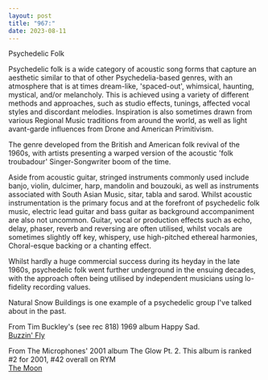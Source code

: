 ```yaml
---
layout: post
title: "967:"
date: 2023-08-11
---
```


Psychedelic Folk

Psychedelic folk is a wide category of acoustic song forms that capture an aesthetic similar to that of other Psychedelia-based genres, with an atmosphere that is at times dream-like, 'spaced-out', whimsical, haunting, mystical, and/or melancholy. This is achieved using a variety of different methods and approaches, such as studio effects, tunings, affected vocal styles and discordant melodies. Inspiration is also sometimes drawn from various Regional Music traditions from around the world, as well as light avant-garde influences from Drone and American Primitivism.

The genre developed from the British and American folk revival of the 1960s, with artists presenting a warped version of the acoustic 'folk troubadour' Singer-Songwriter boom of the time.

Aside from acoustic guitar, stringed instruments commonly used include banjo, violin, dulcimer, harp, mandolin and bouzouki, as well as instruments associated with South Asian Music, sitar, tabla and sarod. Whilst acoustic instrumentation is the primary focus and at the forefront of psychedelic folk music, electric lead guitar and bass guitar as background accompaniment are also not uncommon. Guitar, vocal or production effects such as echo, delay, phaser, reverb and reversing are often utilised, whilst vocals are sometimes slightly off key, whispery, use high-pitched ethereal harmonies, Choral-esque backing or a chanting effect.

Whilst hardly a huge commercial success during its heyday in the late 1960s, psychedelic folk went further underground in the ensuing decades, with the approach often being utilised by independent musicians using lo-fidelity recording values.

Natural Snow Buildings is one example of a psychedelic group I've talked about in the past.

From Tim Buckley's (see rec 818\) 1969 album Happy Sad.  
[Buzzin' Fly](https://youtu.be/yUmK7rgiMM4)

From The Microphones' 2001 album The Glow Pt. 2\. This album is ranked \#2 for 2001, \#42 overall on RYM  
[The Moon](https://youtu.be/kTWTN_uxNcQ)
